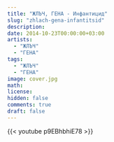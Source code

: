 ```yaml
---
title: "ЖЛЪЧ, ГЕНА - Инфантицид" 
slug: "zhlach-gena-infantitsid"
description: 
date: 2014-10-23T00:00:00+03:00
artists:
  - "ЖЛЪЧ"
  - "ГЕНА"
tags:
  - "ЖЛЪЧ"
  - "ГЕНА"
image: cover.jpg
math: 
license: 
hidden: false
comments: true
draft: false
---
```


{{< youtube p9EBhbhiE78 >}}
